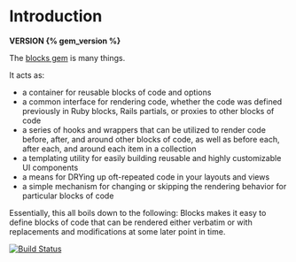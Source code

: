 # Introduction

**VERSION {% gem_version %}**

The [blocks gem](http://github.com/hunterae/blocks) is many things.

It acts as:

* a container for reusable blocks of code and options
* a common interface for rendering code, whether the code was defined previously in Ruby blocks, Rails partials, or proxies to other blocks of code
* a series of hooks and wrappers that can be utilized to render code before, after, and around other blocks of code, as well as before each, after each, and around each item in a collection
* a templating utility for easily building reusable and highly customizable UI components
* a means for DRYing up oft-repeated code in your layouts and views
* a simple mechanism for changing or skipping the rendering behavior for particular blocks of code

Essentially, this all boils down to the following: Blocks makes it easy to define blocks of code that can be rendered either verbatim or with replacements and modifications at some later point in time.

[![Build Status](https://travis-ci.org/hunterae/blocks.svg?branch=3-0-stable)](https://travis-ci.org/hunterae/blocks)
